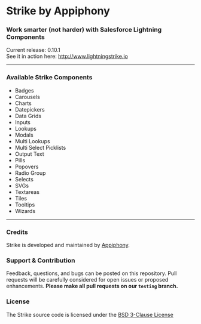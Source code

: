 # Strike by Appiphony
### Work smarter (not harder) with Salesforce Lightning Components
Current release: 0.10.1  
See it in action here: <a href="http://www.lightningstrike.io" target="_blank">http://www.lightningstrike.io</a>

---

### Available Strike Components
* Badges
* Carousels
* Charts
* Datepickers
* Data Grids
* Inputs
* Lookups
* Modals
* Multi Lookups
* Multi Select Picklists
* Output Text
* Pills
* Popovers
* Radio Group
* Selects
* SVGs
* Textareas
* Tiles
* Tooltips
* Wizards

---

### Credits
Strike is developed and maintained by <a href="http://appiphony.com" target="_blank">Appiphony</a>.

### Support & Contribution
Feedback, questions, and bugs can be posted on this repository. Pull requests will be carefully considered for open issues or proposed enhancements. **Please make all pull requests on our `testing` branch.**

### License
The Strike source code is licensed under the <a href="http://opensource.org/licenses/BSD-3-Clause" target="_blank">BSD 3-Clause License</a>